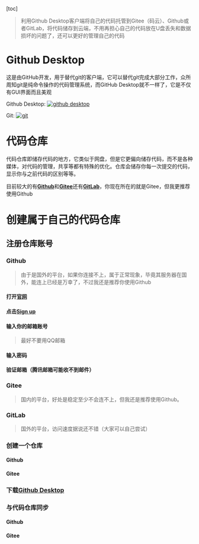 [toc]

> 利用Github Desktop客户端将自己的代码托管到Gitee（码云）、Github或者GitLab，将代码储存到云端，不用再担心自己的代码放在U盘丢失和数据损坏的问题了，还可以更好的管理自己的代码

# Github Desktop
这是由GitHub开发，用于替代git的客户端，它可以替代git完成大部分工作，众所周知git是纯命令操作的代码管理系统，而GitHub Desktop就不一样了，它是不仅有GUI界面而且美观

Github Desktop:
[![github desktop](https://desktop.github.com/images/github-desktop-screenshot-windows.png)](https://desktop.github.com)

Git:
[![git](https://support.huaweicloud.com/qs-codehub/zh-cn_image_0242788747.png)](https://git-scm.com/downloads)

# 代码仓库
代码仓库即储存代码的地方，它类似于网盘，但是它更偏向储存代码，而不是各种媒体，对代码的管理，共享等都有特殊的优化。仓库会储存你每一次提交的代码，显示你与之前代码的区别等等。

目前较大的有[**Github**](https://github.com)和[**Gitee**](https://gitee.com)还有[**GitLab**](https://about.gitlab.com/)，你现在所在的就是Gitee，但我更推荐使用Github

# 创建属于自己的代码仓库

## 注册仓库账号

### Github

> 由于是国外的平台，如果你连接不上，属于正常现象，毕竟其服务器在国外，能连上已经是万幸了，不过我还是推荐你使用Github

#### 打开[官网](https://github.com)

#### 点击[Sign up](https://github.com/signup?ref_cta=Sign+up)

#### 输入你的邮箱账号

> 最好不要用QQ邮箱

#### 输入密码

#### 验证邮箱（腾讯邮箱可能收不到邮件）
#### 

### Gitee

> 国内的平台，好处是稳定至少不会连不上，但我还是推荐使用Github。

### GitLab
> 国外的平台，访问速度据说还不错（大家可以自己尝试）
### 创建一个仓库

#### Github

#### Gitee

### 下载[Github Desktop](https://desktop.github.com)

### 与代码仓库同步

#### Github

#### Gitee



 
